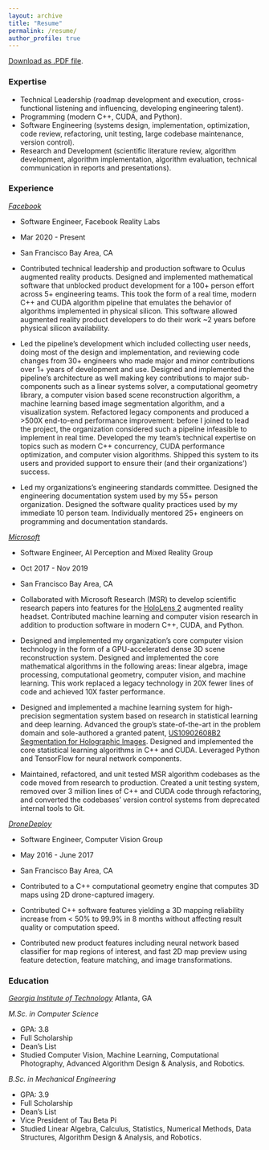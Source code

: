 ```yaml
---
layout: archive
title: "Resume"
permalink: /resume/
author_profile: true
---
```


[Download as .PDF file](/content/resume.pdf).

### Expertise

* Technical Leadership (roadmap development and execution, cross-functional listening and influencing, developing engineering talent).
* Programming (modern C++, CUDA, and Python). 
* Software Engineering (systems design, implementation, optimization, code review, refactoring, unit testing, large codebase maintenance, version control).
* Research and Development (scientific literature review, algorithm development, algorithm implementation, algorithm evaluation, technical communication in reports and presentations).

### Experience

*[Facebook](tech.fb.com/ar-vr/)*                  	                
* Software Engineer, Facebook Reality Labs                             
* Mar 2020 - Present
* San Francisco Bay Area, CA

* Contributed technical leadership and production software to Oculus augmented reality products. 
Designed and implemented mathematical software that unblocked product development for a 100+ person effort across 5+ engineering teams. This took the form of a real time, modern C++ and CUDA algorithm pipeline that emulates the behavior of algorithms implemented in physical silicon. This software allowed augmented reality product developers to do their work ~2 years before physical silicon availability.
* Led the pipeline’s development which included collecting user needs, doing most of the design and implementation, and reviewing code changes from 30+ engineers who made major and minor contributions over 1+ years of development and use. Designed and implemented the pipeline’s architecture as well making key contributions to major sub-components such as a linear systems solver, a computational geometry library, a computer vision based scene reconstruction algorithm, a machine learning based image segmentation algorithm, and a visualization system. Refactored legacy components and produced a >500X end-to-end performance improvement: before I joined to lead the project, the organization considered such a pipeline infeasible to implement in real time. Developed the my team’s technical expertise on topics such as modern C++ concurrency, CUDA performance optimization, and computer vision algorithms. Shipped this system to its users and provided support to ensure their (and their organizations’) success.
* Led my organizations’s engineering standards committee. Designed the engineering documentation system used by my 55+ person organization. Designed the software quality practices used by my immediate 10 person team. Individually mentored 25+ engineers on programming and documentation standards.

*[Microsoft](microsoft.com/en-us/mixed-reality)*                     
* Software Engineer, AI Perception and Mixed Reality Group                  
* Oct 2017 - Nov 2019
* San Francisco Bay Area, CA

* Collaborated with Microsoft Research (MSR) to develop scientific research papers into features for the [HoloLens 2](https://www.microsoft.com/en-us/hololens/buy) augmented reality headset. Contributed machine learning and computer vision research in addition to production software in modern C++, CUDA, and Python.
* Designed and implemented my organization’s core computer vision technology in the form of a GPU-accelerated dense 3D scene reconstruction system. Designed and implemented the core mathematical algorithms in the following areas: linear algebra, image processing, computational geometry, computer vision, and machine learning. This work replaced a legacy technology in 20X fewer lines of code and achieved 10X faster performance.
* Designed and implemented a machine learning system for high-precision segmentation system based on research in statistical learning and deep learning. Advanced the group’s state-of-the-art in the problem domain and sole-authored a granted patent, [US10902608B2 Segmentation for Holographic Images](https://patents.google.com/patent/US10902608B2). Designed and implemented the core statistical learning algorithms in C++ and CUDA. Leveraged Python and TensorFlow for neural network components.
* Maintained, refactored, and unit tested MSR algorithm codebases as the code moved from research to production. Created a unit testing system, removed over 3 million lines of C++ and CUDA code through refactoring, and converted the codebases’ version control systems from deprecated internal tools to Git.

*[DroneDeploy](dronedeploy.com)*                                    
* Software Engineer, Computer Vision Group                                            
* May 2016 - June 2017
* San Francisco Bay Area, CA

* Contributed to a C++ computational geometry engine that computes 3D maps using 2D drone-captured imagery.
* Contributed C++ software features yielding a 3D mapping reliability increase from < 50% to 99.9% in 8 months without affecting result quality or computation speed.
* Contributed new product features including neural network based classifier for map regions of interest, and fast 2D map preview using feature detection, feature matching, and image transformations.

### Education
*[Georgia Institute of Technology](cc.gatech.edu)*
Atlanta, GA

*M.Sc. in Computer Science*
* GPA: 3.8
* Full Scholarship
* Dean’s List
* Studied Computer Vision, Machine Learning, Computational Photography, Advanced Algorithm Design & Analysis, and Robotics.

*B.Sc. in Mechanical Engineering*
* GPA: 3.9
* Full Scholarship
* Dean’s List
* Vice President of Tau Beta Pi
* Studied Linear Algebra, Calculus, Statistics, Numerical Methods, Data Structures, Algorithm Design & Analysis, and Robotics.
